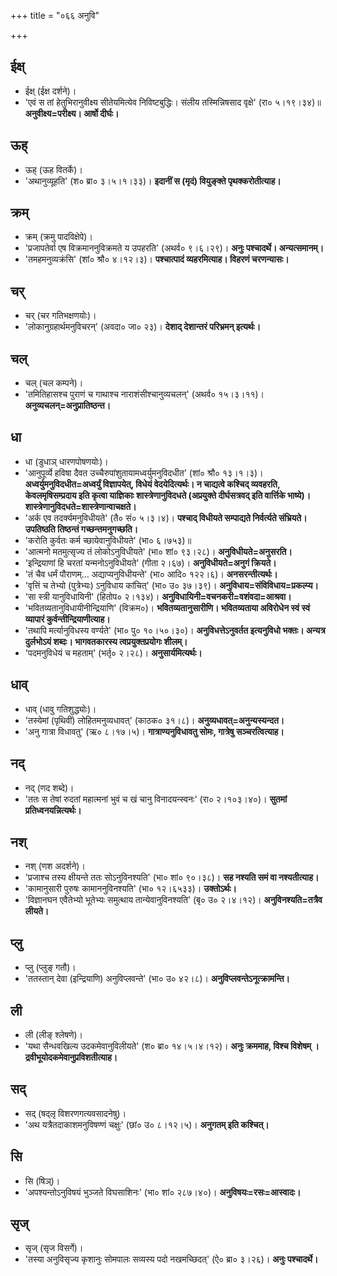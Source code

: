 +++
title = "०६६ अनुवि"

+++

## ईक्ष्
- ईक्ष् (ईक्ष दर्शने)।
- 'एवं स तां हेतुभिरानुवीक्ष्य सीतेयमित्येव निविष्टबुद्धिः। संलीय तस्मिन्निषसाद वृक्षे' (रा० ५।१९।३४)॥ **अनुवीक्ष्य=परीक्ष्य। आर्षो दीर्घः।**

## ऊह्
- ऊह् (ऊह वितर्के)।
- 'अथानुव्यूहति' (श० ब्रा० ३।५।१।३३)। **इदानीं स (मृदं) वियुङ्क्ते पृथक्करोतीत्याह।**

## क्रम्
- क्रम् (क्रमु पादविक्षेपे)।
- 'प्रजापतेर्वा एष विक्रमाननुविक्रमते य उपहरति' (अथर्व० ९।६।२९)। **अनुः पश्चादर्थे। अन्यत्समानम्।**
- 'तमहमनुव्यक्रंसि' (शां० श्रौ० ४।१२।३)। **पश्चात्पादं व्यहरमित्याह। विहरणं चरणन्यासः।**

## चर्
- चर् (चर गतिभक्षणयोः)।
- 'लोकानुग्रहार्थमनुविचरन्' (अवदा० जा० २३)। **देशाद् देशान्तरं परिभ्रमन् इत्यर्थः।**

## चल्
- चल् (चल कम्पने)।
- 'तमितिहासश्च पुराणं च गाथाश्च नाराशंसीश्चानुव्यचलन्' (अथर्व० १५।३।११)। **अनुव्यचलन्=अनुप्रातिष्ठन्त।**

## धा
- धा (डुधाञ् धारणपोषणयोः)।
- 'आनुपूर्व्ये हविषा दैवत उच्चैरुपांशुतायामध्वर्युमनुविदधीत' (शां० श्रौ० १३।१।३)। **अध्वर्युमनुविदधीत=अध्वर्युं विज्ञापयेत्, विधेयं वेदयेदित्यर्थः। न चाद्यत्वे कश्चिद् व्यवहरति, केवलमृषिसम्प्रदाय इति कृत्वा याज्ञिकाः शास्त्रेणानुविदधते (अप्रयुक्ते दीर्घसत्रवद् इति वार्त्तिके भाष्ये)। शास्त्रेणानुविदधते=शास्त्रेणान्वाचक्षते।**
- 'अर्क एव तदर्क्यमनुविधीयते' (तै० सं० ५।३।४)। **पश्चाद् विधीयते सम्पाद्यते निर्वर्त्यते संभ्रियते। उपतिष्ठति तिष्ठन्तं गच्छन्तमनुगच्छति।**
- 'करोति कुर्वतः कर्म च्छायेवानुविधीयते' (भा० ६।७५३)॥
- 'आत्मनो मतमुत्सृज्य तं लोकोऽनुविधीयते' (भा० शां० ९३।२८)। **अनुविधीयते=अनुसरति।**
- 'इन्द्रियाणां हि चरतां यन्मनोऽनुविधीयते' (गीता २।६७)। **अनुविधीयते=अनुगं क्रियते।**
- 'तं चैव धर्मं पौराणम्… अद्याप्यनुविधीयन्ते' (भा० आदि० १२२।६)। **अनसरन्तीत्यर्थः।**
- 'वृत्तिं च तेभ्यो (पुत्रेभ्यः) ऽनुविधाय कांचित्' (भा० उ० ३७।३९)। **अनुविधाय=संविविधाय=प्रकल्प्य।**
- 'सा स्त्री यानुविधायिनी' (हितोप० २।१३४)। **अनुविधायिनी=वचनकरी=वशंवदा=आश्रवा।**
- 'भवितव्यतानुविधायीनीन्द्रियाणि' (विक्रम०)। **भवितव्यतानुसारीणि। भवितव्यताया अविरोधेन स्वं स्वं व्यापारं कुर्वन्तीन्द्रियाणीत्याह।**
- 'तथापि मर्त्यानुविधस्य वर्ण्यते' (भा० पु० १०।५०।३०)। **अनुविधत्तेऽनुवर्तत इत्यनुविधो भक्तः। अन्यत्र दुर्लभोऽयं शब्दः। भागवतकारस्य त्वप्रयुक्तप्रयोगः शीलम्।**
- 'पदमनुविधेयं च महताम्' (भर्तृ० २।२८)। **अनुसार्यमित्यर्थः।**

## धाव्
- धाव् (धावु गतिशुद्ध्योः)।
- 'तस्येमां (पृथिवीं) लोहितमनुव्यधावत्' (काठक० ३१।८)। **अनुव्यधावत्=अनुन्यस्यन्दत।**
- 'अनु गात्रा विधावतु' (ऋ० ८।१७।५)। **गात्राण्यनुविधावतु सोमः, गात्रेषु सञ्चरत्वित्याह।**

## नद्
- नद् (णद शब्दे)।
- 'ततः स तेषां रुदतां महात्मनां भुवं च खं चानु विनादयन्स्वनः' (रा० २।१०३।४०)। **सुतमां प्रतिध्वनयन्नित्यर्थः।**

## नश्
- नश् (णश अदर्शने)।
- 'प्रजाश्च तस्य क्षीयन्ते ततः सोऽनुविनश्यति' (भा० शां० ९०।३८)। **सह नश्यति समं वा नश्यतीत्याह।**
- 'कामानुसारी पुरुषः कामाननुविनश्यति' (भा० १२।६५३३)। **उक्तोऽर्थः।**
- 'विज्ञानघन एवैतेभ्यो भूतेभ्यः समुत्थाय तान्येवानुविनश्यति' (बृ० उ० २।४।१२)। **अनुविनश्यति=तत्रैव लीयते।**

## प्लु
- प्लु (प्लुङ् गतौ)।
- 'ततस्तान् देवा (इन्द्रियाणि) अनुविप्लवन्ते' (भा० उ० ४२।८)। **अनुविप्लवन्तेऽनूत्क्रामन्ति।**

## ली
- ली (लीङ् श्लेषणे)।
- 'यथा सैन्धवखिल्य उदकमेवानुविलीयते' (श० ब्रा० १४।५।४।१२)। **अनुः क्रममाह, विश्च विशेषम् । द्रवीभूयोदकमेवानुप्रविशतीत्याह।**

## सद्
- सद् (षद्लृ विशरणगत्यवसादनेषु)।
- 'अथ यत्रैतदाकाशमनुविषण्णं चक्षुः' (छां० उ० ८।१२।५)। **अनुगतम् इति कश्चित्।**

## सि
- सि (षिञ्)।
- 'अपश्यन्तोऽनुविषयं भुञ्जते विघसाशिनः' (भा० शां० २८७।४०)। **अनुविषयः=रसः=आस्वादः।**

## सृज्
- सृज् (सृज विसर्गे)।
- 'तस्या अनुविसृज्य कृशानुः सोमपालः सव्यस्य पदो नखमच्छिदत्' (ऐ० ब्रा० ३।२६)। **अनुः पश्चादर्थे।**
